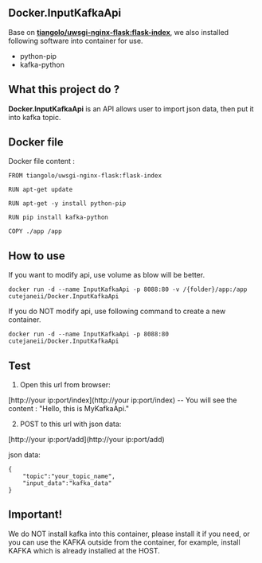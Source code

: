 ## Docker.InputKafkaApi ##

Base on  **[tiangolo/uwsgi-nginx-flask:flask-index](https://github.com/tiangolo/uwsgi-nginx-flask-docker)**,  we also installed following software into container for use.

- python-pip
- kafka-python

## What this project do ? ##


**Docker.InputKafkaApi** is an API allows user to import json data, then put it into kafka topic.


## Docker file ##

Docker file content :

    FROM tiangolo/uwsgi-nginx-flask:flask-index
    
    RUN apt-get update
    
    RUN apt-get -y install python-pip
    
    RUN pip install kafka-python
    
    COPY ./app /app

## How to use ##

If you want to modify api, use volume as blow will be better.

    docker run -d --name InputKafkaApi -p 8088:80 -v /{folder}/app:/app cutejaneii/Docker.InputKafkaApi

If you do NOT modify api, use following command to create a new container.

    docker run -d --name InputKafkaApi -p 8088:80 cutejaneii/Docker.InputKafkaApi
	
## Test ##

1. Open this url from browser:

[http://your ip:port/index](http://your ip:port/index) -- You will see the content : "Hello, this is MyKafkaApi." 

2. POST to this url with json data:

[http://your ip:port/add](http://your ip:port/add)

json data:
    
    {
    	"topic":"your_topic_name",
    	"input_data":"kafka_data"
    }

## Important! ##

We do NOT install kafka into this container, please install it if you need, or you can use the KAFKA outside from the container, for example, install KAFKA which is already installed at the HOST.
